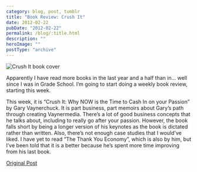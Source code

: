 ```yaml
---
category: blog, post, tumblr
title: "Book Review: Crush It"
date: 2012-02-22
pubDate: "2012-02-22"
permalink: /blog/:title.html
description: ""
heroImage: ""
postType: "archive"
---
```


![Crush It book cover](http://68.media.tumblr.com/tumblr_lznoq2txWp1qz81kho1_500.jpg)

Apparently I have read more books in the last year and a half than in… well since I was in Grade School. I’m going to start doing a weekly book review, starting this week.

This week, it is “Crush It: Why NOW is the Time to Cash In on your Passion” by Gary Vaynerchuck. It is part business, part memoirs about Gary’s path through creating Vaynermedia. There’s a lot of good business concepts that he talks about, including to really go after your passion. However, the book falls short by being a longer version of his keynotes as the book is dictated rather than written. Also, there’s not enough case studies that I would’ve liked. I have yet to read “The Thank You Economy”, which is also by him, but I’ve been told that it is a better because he’s spent more time improving from his last book.

[Original Post](http://jermspeaks.com/post/18077929530/apparently-i-have-read-more-books-in-the-last-year)
